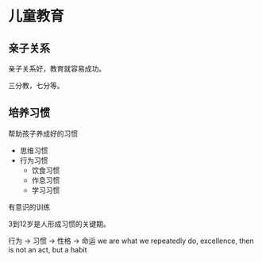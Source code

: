 # 儿童教育


## 亲子关系
亲子关系好，教育就容易成功。

三分教，七分等。

## 培养习惯

帮助孩子养成好的习惯

- 思维习惯
- 行为习惯
  * 饮食习惯
  * 作息习惯
  * 学习习惯

有意识的训练

3到12岁是人形成习惯的关键期。

行为 -> 习惯 -> 性格 -> 命运
we are what we repeatedly do, excellence, then is not an act, but a habit
